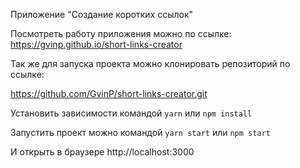Приложение "Создание коротких ссылок"

Посмотреть работу приложения можно по ссылке: https://gvinp.github.io/short-links-creator

Так же для запуска проекта можно клонировать репозиторий по ссылке:

https://github.com/GvinP/short-links-creator.git

Установить зависимости командой `yarn` или `npm install`

Запустить проект можно командой `yarn start` или `npm start`

И открыть в браузере http://localhost:3000